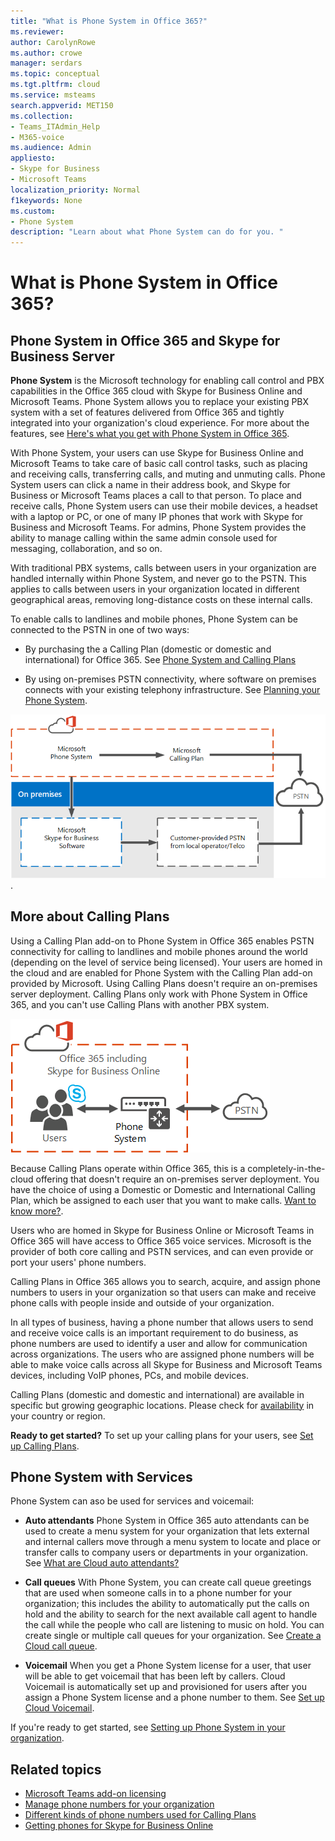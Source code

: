 ```yaml
---
title: "What is Phone System in Office 365?"
ms.reviewer: 
author: CarolynRowe
ms.author: crowe
manager: serdars
ms.topic: conceptual
ms.tgt.pltfrm: cloud
ms.service: msteams
search.appverid: MET150
ms.collection: 
- Teams_ITAdmin_Help
- M365-voice
ms.audience: Admin
appliesto:
- Skype for Business 
- Microsoft Teams
localization_priority: Normal
f1keywords: None
ms.custom:
- Phone System
description: "Learn about what Phone System can do for you. "
---
```


# What is Phone System in Office 365?

## Phone System in Office 365 and Skype for Business Server

**Phone System** is the Microsoft technology for enabling call control and PBX capabilities in the Office 365 cloud with Skype for Business Online and Microsoft Teams. Phone System allows you to replace your existing PBX system with a set of features delivered from Office 365 and tightly integrated into your organization's cloud experience. For more about the features, see [Here's what you get with Phone System in Office 365](here-s-what-you-get-with-phone-system.md).
  
With Phone System, your users can use Skype for Business Online and Microsoft Teams to take care of basic call control tasks, such as placing and receiving calls, transferring calls, and muting and unmuting calls. Phone System users can click a name in their address book, and Skype for Business or Microsoft Teams places a call to that person. To place and receive calls, Phone System users can use their mobile devices, a headset with a laptop or PC, or one of many IP phones that work with Skype for Business and Microsoft Teams. For admins, Phone System provides the ability to manage calling within the same admin console used for messaging, collaboration, and so on.
  
With traditional PBX systems, calls between users in your organization are handled internally within Phone System, and never go to the PSTN. This applies to calls between users in your organization located in different geographical areas, removing long-distance costs on these internal calls.
  
To enable calls to landlines and mobile phones, Phone System can be connected to the PSTN in one of two ways:
  
- By purchasing the a Calling Plan (domestic or domestic and international) for Office 365. See [Phone System and Calling Plans](calling-plan-landing-page.md)
    
- By using on-premises PSTN connectivity, where software on premises connects with your existing telephony infrastructure. See [Planning your Phone System](/skypeforbusiness/skype-for-business-hybrid-solutions/plan-your-phone-system-cloud-pbx-solution/plan-your-phone-system-cloud-pbx-solution).

![Describes Cloud PBX offerings](media/29fd12ab-e86f-422d-b4d6-0b75824211bc.png).

## More about Calling Plans

Using a Calling Plan add-on to Phone System in Office 365 enables PSTN connectivity for calling to landlines and mobile phones around the world (depending on the level of service being licensed). Your users are homed in the cloud and are enabled for Phone System with the Calling Plan add-on provided by Microsoft. Using Calling Plans doesn't require an on-premises server deployment. Calling Plans only work with Phone System in Office 365, and you can't use Calling Plans with another PBX system.

![Topology diagram showing Cloud PBX with PSTN Calling, the completely in-the-cloud voice solution.](media/3e847ec3-f441-4833-8616-c5ebab094e3e.png)

Because Calling Plans operate within Office 365, this is a completely-in-the-cloud offering that doesn't require an on-premises server deployment. You have the choice of using a Domestic or Domestic and International Calling Plan, which be assigned to each user that you want to make calls. [Want to know more?](calling-plan-landing-page.md).
  
Users who are homed in Skype for Business Online or Microsoft Teams in Office 365 will have access to Office 365 voice services. Microsoft is the provider of both core calling and PSTN services, and can even provide or port your users' phone numbers. 
  
Calling Plans in Office 365 allows you to search, acquire, and assign phone numbers to users in your organization so that users can make and receive phone calls with people inside and outside of your organization.
  
In all types of business, having a phone number that allows users to send and receive voice calls is an important requirement to do business, as phone numbers are used to identify a user and allow for communication across organizations. The users who are assigned phone numbers will be able to make voice calls across all Skype for Business and Microsoft Teams devices, including VoIP phones, PCs, and mobile devices. 

Calling Plans (domestic and domestic and international) are available in specific but growing geographic locations. Please check for [availability](country-and-region-availability-for-audio-conferencing-and-calling-plans/country-and-region-availability-for-audio-conferencing-and-calling-plans.md) in your country or region. 

**Ready to get started?**  To set up your calling plans for your users, see [Set up Calling Plans](set-up-calling-plans.md).  

## Phone System with Services
 Phone System can aso be used for services and voicemail:
- **Auto attendants**  Phone System in Office 365 auto attendants can be used to create a menu system for your organization that lets external and internal callers move through a menu system to locate and place or transfer calls to company users or departments in your organization. See [What are Cloud auto attendants?](what-are-phone-system-auto-attendants.md)

- **Call queues**  With Phone System, you can create call queue greetings that are used when someone calls in to a phone number for your organization; this includes the ability to automatically put the calls on hold and the ability to search for the next available call agent to handle the call while the people who call are listening to music on hold. You can create single or multiple call queues for your organization. See [Create a Cloud call queue](/SkypeForBusiness/what-is-phone-system-in-office-365/create-a-phone-system-call-queue).

- **Voicemail** When you get a Phone System license for a user, that user will be able to get voicemail that has been left by callers. Cloud Voicemail is automatically set up and provisioned for users after you assign a Phone System license and a phone number to them. See [Set up Cloud Voicemail](set-up-phone-system-voicemail.md).

If you're ready to get started, see [Setting up Phone System in your organization](setting-up-your-phone-system.md).

## Related topics
- [Microsoft Teams add-on licensing](teams-add-on-licensing/microsoft-teams-add-on-licensing.md)
- [Manage phone numbers for your organization](manage-phone-numbers-for-your-organization/manage-phone-numbers-for-your-organization.md)
- [Different kinds of phone numbers used for Calling Plans](different-kinds-of-phone-numbers-used-for-calling-plans.md)
- [Getting phones for Skype for Business Online](/skypeforbusiness/what-is-phone-system-in-office-365/getting-phones-for-skype-for-business-online/getting-phones-for-skype-for-business-online)

